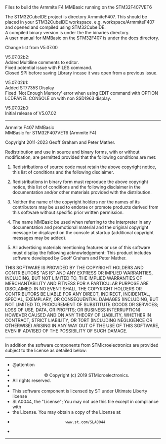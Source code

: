 Files to build the Armmite F4 MMBasic running on the STM32F407VET6



The STM32CubeIDE project is directory ArmmiteF407. This should be placed in your STM32CubeIDE workspace. e.g. workspace/ArmmiteF407 and opened and compiled using STM32CubeIDE.  
A compiled binary version is under the the binaries directory.  
A user manual for MMBasic on the STM32F407 is under the docs directory.  


Change list from V5.07.00

V5.07.02b2:  
Added Multiline comments to editor.       
Fixed potential issue with FILES command.       
Closed SPI before saving Library incase it was open from a previous issue.        

V5.07.02b1:  
Added ST7735S Display  
Fixed 'Not Enough Memory' error when using EDIT command with OPTION LCDPANEL CONSOLE on with  non SSD1963 display.

V5.07.02b0:  
Initial release of V5.07.02






*****************************************************************************   
Armmite F407 MMBasic   
MMBasic  for STM32F407VET6 (Armmite F4)

Copyright 2011-2023 Geoff Graham and  Peter Mather.

Redistribution and use in source and binary forms, with or without
modification, are permitted provided that the following conditions are met:

1. Redistributions of source code must retain the above copyright notice,
   this list of conditions and the following disclaimer.

2. Redistributions in binary form must reproduce the above copyright notice,
   this list of conditions and the following disclaimer in the documentation
   and/or other materials provided with the distribution.

3. Neither the name of the copyright holders nor the names of its contributors
   may be used to endorse or promote products derived from this software
   without specific prior written permission.

4. The name MMBasic be used when referring to the interpreter in any
   documentation and promotional material and the original copyright message
  be displayed  on the console at startup (additional copyright messages may
   be added).

5. All advertising materials mentioning features or use of this software must
   display the following acknowledgement: This product includes software
   developed by Geoff Graham and Peter Mather.

THIS SOFTWARE IS PROVIDED BY THE COPYRIGHT HOLDERS AND CONTRIBUTORS "AS IS" AND
ANY EXPRESS OR IMPLIED WARRANTIES, INCLUDING, BUT NOT LIMITED TO, THE IMPLIED
WARRANTIES OF MERCHANTABILITY AND FITNESS FOR A PARTICULAR PURPOSE ARE
DISCLAIMED. IN NO EVENT SHALL THE COPYRIGHT HOLDERS OR CONTRIBUTORS BE LIABLE
FOR ANY DIRECT, INDIRECT, INCIDENTAL, SPECIAL, EXEMPLARY, OR CONSEQUENTIAL
DAMAGES (INCLUDING, BUT NOT LIMITED TO, PROCUREMENT OF SUBSTITUTE GOODS OR
SERVICES; LOSS OF USE, DATA, OR PROFITS; OR BUSINESS INTERRUPTION) HOWEVER
CAUSED AND ON ANY THEORY OF LIABILITY, WHETHER IN CONTRACT, STRICT LIABILITY,
OR TORT (INCLUDING NEGLIGENCE OR OTHERWISE) ARISING IN ANY WAY OUT OF THE USE
OF THIS SOFTWARE, EVEN IF ADVISED OF THE POSSIBILITY OF SUCH DAMAGE.

*******************************************************************************  

 In addition the software components from STMicroelectronics are provided   
 subject to the license as detailed below:   
   
  ******************************************************************************   
  * @attention   
  *
  * <center>&copy; Copyright (c) 2019 STMicroelectronics.   
  * All rights reserved.</center></h2>
  *
  * This software component is licensed by ST under Ultimate Liberty license   
  * SLA0044, the "License"; You may not use this file except in compliance with   
  * the License. You may obtain a copy of the License at:  
  *                             www.st.com/SLA0044  
  *
  ******************************************************************************  
 
